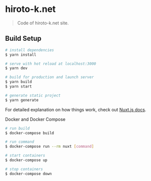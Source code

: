 # hiroto-k.net

> Code of hiroto-k.net site.

## Build Setup

``` bash
# install dependencies
$ yarn install

# serve with hot reload at localhost:3000
$ yarn dev

# build for production and launch server
$ yarn build
$ yarn start

# generate static project
$ yarn generate
```

For detailed explanation on how things work, check out [Nuxt.js docs](https://nuxtjs.org).

Docker and Docker Compose

```bash
# run build
$ docker-compose build

# run command
$ docker-compose run --rm nuxt [command]

# start containers
$ docker-compose up

# stop containers
$ docker-compose down
```
